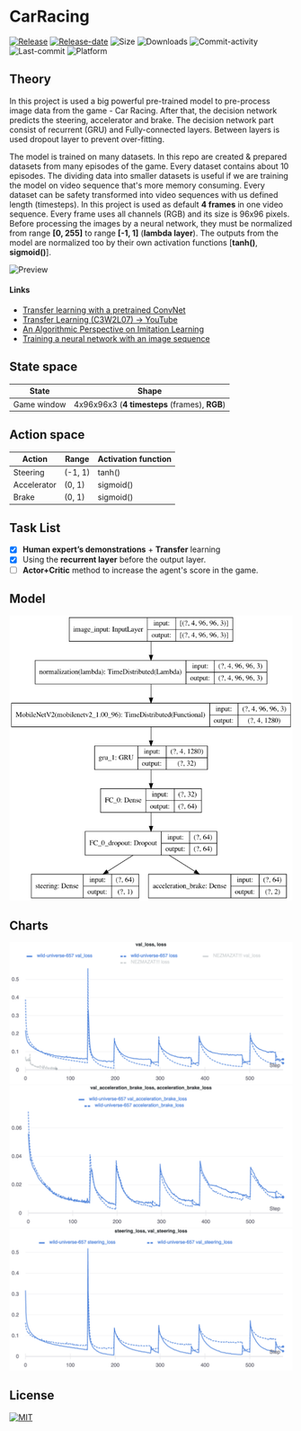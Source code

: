# CarRacing

[![Release](https://img.shields.io/github/release/markub3327/CarRacing.svg)](https://github.com/markub3327/CarRacing/releases)
[![Release-date](https://img.shields.io/github/release-date/markub3327/CarRacing)](https://github.com/marhor3327/CarRacing/releases)
![Size](https://img.shields.io/github/repo-size/markub3327/CarRacing.svg)
![Downloads](https://img.shields.io/github/downloads/markub3327/CarRacing/total)
![Commit-activity](https://img.shields.io/github/commit-activity/m/markub3327/CarRacing)
![Last-commit](https://img.shields.io/github/last-commit/markub3327/CarRacing)
![Platform](https://img.shields.io/badge/platform-osx%2C%20win%2C%20linux-informational)

## Theory
In this project is used a big powerful pre-trained model to pre-process image data from the game - Car Racing. After that, the decision network predicts the steering, accelerator and brake. The decision network part consist of recurrent (GRU) and Fully-connected layers. Between layers is used dropout layer to prevent over-fitting.

The model is trained on many datasets. In this repo are created & prepared datasets from many episodes of the game. Every dataset contains about 10 episodes. The dividing data into smaller datasets is useful if we are training the model on video sequence that's more memory consuming. Every dataset can be safety transformed into video sequences with us defined length (timesteps). In this project is used as default **4 frames** in one video sequence. Every frame uses all channels (RGB) and its size is 96x96 pixels. Before processing the images by a neural network, they must be normalized from range **[0, 255]** to range **[-1, 1]** (**lambda layer**). The outputs from the model are normalized too by their own activation functions [**tanh()**, **sigmoid()**].

![Preview](preview.gif)

#### Links

* [Transfer learning with a pretrained ConvNet](https://www.tensorflow.org/tutorials/images/transfer_learning)
* [Transfer Learning (C3W2L07) -> YouTube](https://www.youtube.com/watch?v=yofjFQddwHE)
* [An Algorithmic Perspective on Imitation Learning](https://arxiv.org/pdf/1811.06711.pdf)
* [Training a neural network with an image sequence](https://medium.com/smileinnovation/training-neural-network-with-image-sequence-an-example-with-video-as-input-c3407f7a0b0f)

## State space

State | Shape
------------ | -------------
Game window | 4x96x96x3 (**4 timesteps** (frames), **RGB**)


## Action space

Action | Range | Activation function
------------ | ------------- | -------------
Steering | (-1, 1) | tanh()
Accelerator | (0, 1) | sigmoid()
Brake | (0, 1) | sigmoid()

## Task List

- [x] **Human expert’s demonstrations** + **Transfer** learning
- [x] Using the **recurrent layer** before the output layer.
- [ ] **Actor+Critic** method to increase the agent's score in the game.

## Model

![MODEL](model.png)

## Charts

![chart_01](chart_02.png)
![chart_02](chart_01.png)
![chart_03](chart_03.png)

## License

[![MIT](https://img.shields.io/github/license/markub3327/CarRacing.svg)](LICENSE)
